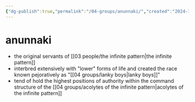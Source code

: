 ```yaml
---
{"dg-publish":true,"permalink":"/04-groups/anunnaki/","created":"2024-12-27T11:21:19.154-06:00","updated":"2024-12-27T11:30:36.861-06:00"}
---
```


# anunnaki
- the original servants of [[03 people/the infinite pattern\|the infinite pattern]]
- interbred extensively with "lower" forms of life and created the race known pejoratively as "[[04 groups/lanky boys\|lanky boys]]"
- tend of hold the highest positions of authority within the command structure of the [[04 groups/acolytes of the infinite pattern\|acolytes of the infinite pattern]]